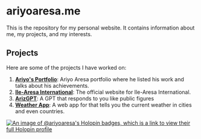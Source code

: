 # ariyoaresa.me

This is the repository for my personal website. It contains information about me, my projects, and my interests.

## Projects

Here are some of the projects I have worked on:

1. **[Ariyo's Portfolio](https://ariyoaresa.github.io/portfolio)**: Ariyo Aresa portfolio where he listed his work and talks about his achievements.
2. **[Ile-Aresa International](https://ariyoaresa.github.io/ile-aresa)**: The official website for Ile-Aresa International.
3. **[ArizGPT](https://ariyoaresa.github.io/arizgpt)**: A GPT that responds to you like public figures
4. **[Weather App](https://ariyoaresa.github.io/weather)**: A web app for that tells you the current weather in cities and even countries.

[![An image of @ariyoaresa's Holopin badges, which is a link to view their full Holopin profile](https://holopin.me/ariyoaresa#badges)](https://holopin.io/@ariyoaresa#badges)
